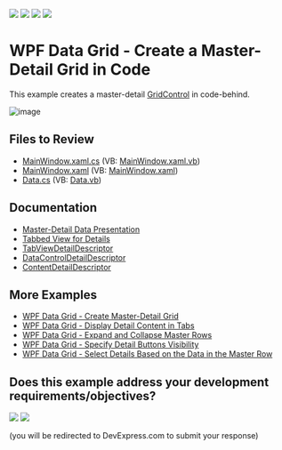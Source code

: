 <!-- default badges list -->
![](https://img.shields.io/endpoint?url=https://codecentral.devexpress.com/api/v1/VersionRange/578983732/22.2.2%2B)
[![](https://img.shields.io/badge/Open_in_DevExpress_Support_Center-FF7200?style=flat-square&logo=DevExpress&logoColor=white)](https://supportcenter.devexpress.com/ticket/details/T1134620)
[![](https://img.shields.io/badge/📖_How_to_use_DevExpress_Examples-e9f6fc?style=flat-square)](https://docs.devexpress.com/GeneralInformation/403183)
[![](https://img.shields.io/badge/💬_Leave_Feedback-feecdd?style=flat-square)](#does-this-example-address-your-development-requirementsobjectives)
<!-- default badges end -->
# WPF Data Grid - Create a Master-Detail Grid in Code

This example creates a master-detail [GridControl](https://docs.devexpress.com/WPF/DevExpress.Xpf.Grid.GridControl) in code-behind.

![image](https://user-images.githubusercontent.com/65009440/208088115-5a34d6fc-944a-4752-8d18-64eca83414b3.png)

## Files to Review

- [MainWindow.xaml.cs](./CS/MasterDetailInCode/MainWindow.xaml.cs) (VB: [MainWindow.xaml.vb](./VB/MasterDetailInCode/MainWindow.xaml.vb))
- [MainWindow.xaml](./CS/MasterDetailInCode/MainWindow.xaml) (VB: [MainWindow.xaml](./VB/MasterDetailInCode/MainWindow.xaml))
- [Data.cs](./CS/MasterDetailInCode/Data.cs) (VB: [Data.vb](./VB/MasterDetailInCode/Data.vb))

## Documentation

- [Master-Detail Data Presentation](https://docs.devexpress.com/WPF/11834/controls-and-libraries/data-grid/master-detail-data-representation)
- [Tabbed View for Details](https://docs.devexpress.com/WPF/119853/controls-and-libraries/data-grid/master-detail/tabbed-view-for-details)
- [TabViewDetailDescriptor](https://docs.devexpress.com/WPF/DevExpress.Xpf.Grid.TabViewDetailDescriptor)
- [DataControlDetailDescriptor](https://docs.devexpress.com/WPF/DevExpress.Xpf.Grid.DataControlDetailDescriptor)
- [ContentDetailDescriptor](https://docs.devexpress.com/WPF/DevExpress.Xpf.Grid.ContentDetailDescriptor)

## More Examples

- [WPF Data Grid - Create Master-Detail Grid](https://github.com/DevExpress-Examples/wpf-data-grid-create-master-detail-grid)
- [WPF Data Grid - Display Detail Content in Tabs](https://github.com/DevExpress-Examples/wpf-data-grid-display-detail-content-in-tabs)
- [WPF Data Grid - Expand and Collapse Master Rows](https://github.com/DevExpress-Examples/expanding-and-collapsing-master-rows-e4044)
- [WPF Data Grid - Specify Detail Buttons Visibility](https://github.com/DevExpress-Examples/detail-buttons-visibility-e4050)
- [WPF Data Grid - Select Details Based on the Data in the Master Row](https://github.com/DevExpress-Examples/how-to-use-different-details-depending-on-data-in-gridcontrols-master-row-t590724)
<!-- feedback -->
## Does this example address your development requirements/objectives?

[<img src="https://www.devexpress.com/support/examples/i/yes-button.svg"/>](https://www.devexpress.com/support/examples/survey.xml?utm_source=github&utm_campaign=wpf-data-grid-create-master-detail-grid-in-code&~~~was_helpful=yes) [<img src="https://www.devexpress.com/support/examples/i/no-button.svg"/>](https://www.devexpress.com/support/examples/survey.xml?utm_source=github&utm_campaign=wpf-data-grid-create-master-detail-grid-in-code&~~~was_helpful=no)

(you will be redirected to DevExpress.com to submit your response)
<!-- feedback end -->
